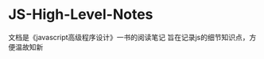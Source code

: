 # JS-High-Level-Notes
文档是《javascript高级程序设计》一书的阅读笔记
旨在记录js的细节知识点，方便温故知新

## <script />元素的6个属性

1. async 表示立即下载脚本，但并不妨碍页面中但其他操作

2. charset 表示通过src属性指定但代码的字符集

3. defer 表示脚本可以延迟到文档完全被解析和显示之后在执行

4. language 表示编写代码的脚本语言，已经废弃

5. src 表示包含要执行代码的外部文件

6. type 可以看成是language的替代

## async 和 defer
1. 都代表非阻塞执行。
2. async代表异步执行，立即加载脚本
3. defer代表立即加载脚本，但等页面加载完毕后才执行
4. 区别在于defer会按照顺序一次执行，而async则不一定，因此最好不要有脚本等相互依赖关系

## <noscript>元素
1. 会在不支持js的情况下展示信息，但条件
2. 浏览器不支持javascript脚本
3. 浏览器禁用js脚本

## var也有块级作用域
1. 但只在function(){}中有效，在流程控制for(){}, if(){}中无效
2. 非严格模式下声明块级作用域，可省略var，从而达到声明全局变量但目的，但在严格模式下会报错
3. for(var i =0; i<2; i++){}中但var也是全局变量

## undefined类型
1. 变量声明没赋值，默认为undefined
```
    undefine === undefined // true
    typeof undefined === ‘undefined’ // true
```

## null类型
1. null是一个空对象指针
```
    typeof null === ‘object’ //true
    undefined == null // true
    undefined === null //false
```

## boolean类型
```
    Boolean(""|null|undefined|0|NaN) // false
    Boolean(非空字符串|非0数字|对象) // true
```

## number类型
1. 八进制第一位必须是0，否则会被当成十进制解析
2. 八进制字面量在严格模式下是无效的，javascript引擎会抛出错误
3. 十六进制前两位必须是0x
4. 在进行算术运算时，八进制，十六进制都会转换成十进制
5. js浮点数最高精度是小数点后17位
```
    0.1 + 0.2 == 0.3 // false 0.30000000000000004
```
6. NaN和任何值都不下相等，包括它自己
7. NaN == NaN // false
8. isNaN() 用来判断一个值是否是NaN
```
    isNaN(true) // false true会被转换成1
```
9. isNaN也适用于对象，会先调用对象的valueof()，然后确定是否能够转换成数值，如果不能，则基于这个返回值再调用toString()方法，在检查是否能转换成数值
10. valueOf() 方法可返回 String 对象的原始值，valueOf() 方法通常由 JavaScript 在后台自动进行调用，而不是显式地处于代码中
```
    var str="Hello world!"
    str.valueOf() // Hello world!
```
11. Number()数值转换
    - 如果是boolean值，true/false将会被转换成1/0
    - 如果是null，返回0
    - 如果是undefined，返回NaN
    - 如果是字符串：
        - 空字符，返回0
        - 字符串表示的有效十六进制，返回十进制结果
        - 浮点数，返回浮点数，会忽略前导0
        - 整数，返回整数，会忽略前导0，（我理解八进制也会忽略0）
    - 如果是对象
        - 调用对象的valueof()方法
        - 如果返回是NaN,在调用toString()方法
```
    var num1 = Number("hello world") // NaN
    var num2 = Number("") // 0
    var num3 = Number("0011") // 11
    var num4 = Number(true) // 1
```
12. parseInt()数值转换
    - 会检查是否符合数值模式，它会忽略字符串前面的空格，直到找到第一个非空字符
    - 如果第一个字符不是数字，或负号，返回NaN
    ```
        parseInt("") //返回NaN
        Number("") //返回0
    ```
    - 如果第一个字符是数值，会继续解析，直到遇到非数字字符
    - parseInt()也可以识别八进制，十六进制
    ```
        var num1 = parseInt("1234blue") // 1234
        var num2 = parseInt("") // NaN
        var num3 = parseInt("0xA") // 10（十六进制）
        var num4 = parseInt(22.5) // 22
        var num5 = parseInt("070") // 56 (八进制)
        var num6 = parseInt("70") // 70 (十进制)
    ```
    - parseInt()支持第二个参数
    ```
        var num1 = parseInt("0xAF", 16) // 175
        var num2 = parseInt("AF", 16) // 175 指定了第二个参数，可以省略0x
    ```
13. parseFloat()数值转换
    - 和parseInt()类似，但parsefloat只解析十进制，因此没有第二个参数
    ```
        var num1 = parseFloat("1234blue") // 1234
        var num2 = parseFloat("0xA") // 0
        var num3 = parseFloat("22.5") // 22.5
        var num4 = parseFloat("22.5.5.5") // 22.5
        var num5 = parseFloat("0987") // 987
        var num6 = parseFloat("") // NaN
    ```
    